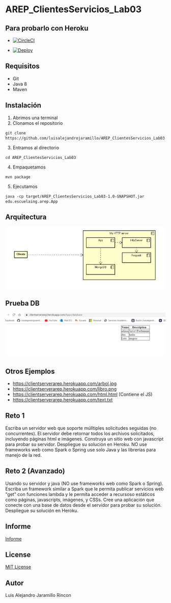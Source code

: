 # AREP_ClientesServicios_Lab03

## Para probarlo con Heroku
* [![CircleCI](https://circleci.com/gh/luisalejandrojaramillo/AREP_ClientesServicios_Lab03.svg?style=svg)](https://circleci.com/gh/luisalejandrojaramillo/AREP_ClientesServicios_Lab03)

* [![Deploy](https://www.herokucdn.com/deploy/button.svg)](https://clientserverarep.herokuapp.com/)

## Requisitos
* Git
* Java 8
* Maven

## Instalación
1. Abrimos una terminal
2. Clonamos el repositorio
```
git clone https://github.com/luisalejandrojaramillo/AREP_ClientesServicios_Lab03
```
3. Entramos al directorio
```
cd AREP_ClientesServicios_Lab03
```
4. Empaquetamos
```
mvn package
```
5. Ejecutamos
```
java -cp target/AREP_ClientesServicios_Lab03-1.0-SNAPSHOT.jar edu.escuelaing.arep.App
```
## Arquitectura
![Arquitectura](/img/modelAREP.PNG)

## Prueba DB
![Database](/img/database.PNG)

## Otros Ejemplos
* https://clientserverarep.herokuapp.com/arbol.jpg
* https://clientserverarep.herokuapp.com/libro.png
* https://clientserverarep.herokuapp.com/html.html (Contiene el JS)
* https://clientserverarep.herokuapp.com/text.txt

## Reto 1
Escriba un servidor web que soporte múlltiples solicitudes seguidas (no concurrentes). El servidor debe retornar todos los archivos solicitados, incluyendo páginas html e imágenes. Construya un sitio web con javascript para probar su servidor. Despliegue su solución en Heroku. NO use frameworks web como Spark o Spring use solo Java y las librerías para manejo de la red.

## Reto 2 (Avanzado)
Usando su  servidor y java (NO use frameworks web como Spark o Spring). Escriba un framework similar a Spark que le permita publicar servicios web "get" con funciones lambda y le permita acceder a recursoso estáticos como páginas, javascripts, imágenes, y CSSs. Cree una aplicación que conecte con una base de datos desde el servidor para probar su solución. Despliegue su solución en Heroku.

## Informe
[Informe](/InformeLab03AREP.pdf)

## License
[MIT License ](/LICENSE)
## Autor
Luis Alejandro Jaramillo Rincon
